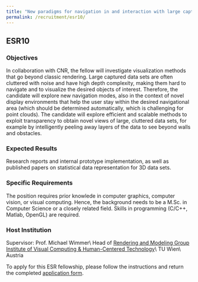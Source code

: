 ```yaml
---
title: "New paradigms for navigation in and interaction with large captured data sets"
permalink: /recruitment/esr10/
---
```

## ESR10

### Objectives

In collaboration with CNR, the fellow will investigate visualization methods that go beyond classic rendering. Large captured data sets are often cluttered with noise and have high depth complexity, making them hard to navigate and to visualize the desired objects of interest. Therefore, the candidate will explore new navigation modes, also in the context of novel display environments that help the user stay within the desired navigational area (which should be determined automatically, which is challenging for point clouds). The candidate will explore efficient and scalable methods to exploit transparency to obtain novel views of large, cluttered data sets, for example by intelligently peeling away layers of the data to see beyond walls and obstacles.

### Expected Results

Research reports and internal prototype implementation, as well as published papers on statistical data representation for 3D data sets.

### Specific Requirements

The position requires prior knowlede in computer graphics, computer vision, or visual computing. Hence, the background needs to be a M.Sc. in Computer Science or a closely related field. Skills in programming (C/C++, Matlab, OpenGL) are required.

### Host Institution

Supervisor: Prof. Michael Wimmer\\
Head of <a href="https://www.cg.tuwien.ac.at/renderinggroup/">Rendering and Modeling Group</a>
<a href="https://www.informatik.tuwien.ac.at/fakultaet/institute/e193">Institute of Visual Computing & Human-Centered Technology</a>\\
TU Wien\\
Austria

To apply for this ESR fellowship, please follow the instructions and return the completed [application form](/recruitment/apply/).